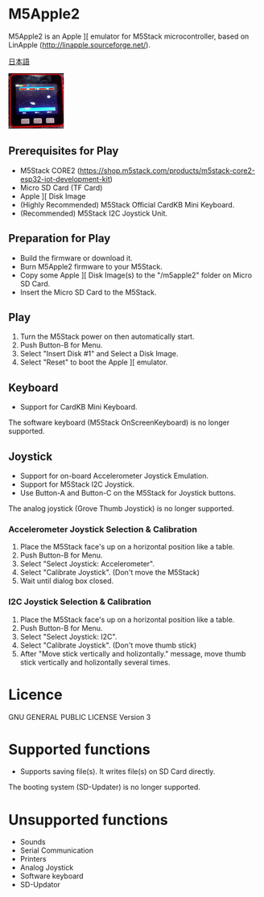 # M5Apple2
M5Apple2 is an Apple ][ emulator for M5Stack microcontroller, based on LinApple (http://linapple.sourceforge.net/).

[日本語](https://github.com/EiichiroIto/m5apple2/blob/master/README.ja.md)

![Screen](https://raw.githubusercontent.com/EiichiroIto/m5apple2/master/bin/jpg/M5Apple2.jpg)

## Prerequisites for Play
* M5Stack CORE2 (https://shop.m5stack.com/products/m5stack-core2-esp32-iot-development-kit)
* Micro SD Card (TF Card)
* Apple ][ Disk Image
* (Highly Recommended) M5Stack Official CardKB Mini Keyboard.
* (Recommended) M5Stack I2C Joystick Unit.

## Preparation for Play
* Build the firmware or download it.
* Burn M5Apple2 firmware to your M5Stack.
* Copy some Apple ][ Disk Image(s) to the "/m5apple2" folder on Micro SD Card.
* Insert the Micro SD Card to the M5Stack.

## Play
1. Turn the M5Stack power on then automatically start.
1. Push Button-B for Menu.
1. Select "Insert Disk #1" and Select a Disk Image.
1. Select "Reset" to boot the Apple ][ emulator.

## Keyboard
* Support for CardKB Mini Keyboard.

The software keyboard (M5Stack OnScreenKeyboard) is no longer supported.

## Joystick
* Support for on-board Accelerometer Joystick Emulation.
* Support for M5Stack I2C Joystick.
* Use Button-A and Button-C on the M5Stack for Joystick buttons.

The analog joystick (Grove Thumb Joystick) is no longer supported.

### Accelerometer Joystick Selection & Calibration
1. Place the M5Stack face's up on a horizontal position like a table.
1. Push Button-B for Menu.
1. Select "Select Joystick: Accelerometer".
1. Select "Calibrate Joystick". (Don't move the M5Stack)
1. Wait until dialog box closed.

### I2C Joystick Selection & Calibration
1. Place the M5Stack face's up on a horizontal position like a table.
1. Push Button-B for Menu.
1. Select "Select Joystick: I2C".
1. Select "Calibrate Joystick". (Don't move thumb stick)
1. After "Move stick vertically and holizontally." message, move thumb stick vertically and holizontally several times.

# Licence
GNU GENERAL PUBLIC LICENSE Version 3

# Supported functions
* Supports saving file(s). It writes file(s) on SD Card directly.

The booting system (SD-Updater) is no longer supported.

# Unsupported functions
* Sounds
* Serial Communication
* Printers
* Analog Joystick
* Software keyboard
* SD-Updator

